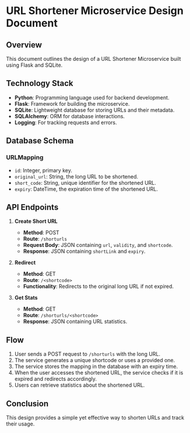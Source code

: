# URL Shortener Microservice Design Document

## Overview
This document outlines the design of a URL Shortener Microservice built using Flask and SQLite.

## Technology Stack
- **Python**: Programming language used for backend development.
- **Flask**: Framework for building the microservice.
- **SQLite**: Lightweight database for storing URLs and their metadata.
- **SQLAlchemy**: ORM for database interactions.
- **Logging**: For tracking requests and errors.

## Database Schema
### URLMapping
- `id`: Integer, primary key.
- `original_url`: String, the long URL to be shortened.
- `short_code`: String, unique identifier for the shortened URL.
- `expiry`: DateTime, the expiration time of the shortened URL.

## API Endpoints
1. **Create Short URL**
   - **Method**: POST
   - **Route**: `/shorturls`
   - **Request Body**: JSON containing `url`, `validity`, and `shortcode`.
   - **Response**: JSON containing `shortLink` and `expiry`.

2. **Redirect**
   - **Method**: GET
   - **Route**: `/<shortcode>`
   - **Functionality**: Redirects to the original long URL if not expired.

3. **Get Stats**
   - **Method**: GET
   - **Route**: `/shorturls/<shortcode>`
   - **Response**: JSON containing URL statistics.

## Flow
1. User sends a POST request to `/shorturls` with the long URL.
2. The service generates a unique shortcode or uses a provided one.
3. The service stores the mapping in the database with an expiry time.
4. When the user accesses the shortened URL, the service checks if it is expired and redirects accordingly.
5. Users can retrieve statistics about the shortened URL.

## Conclusion
This design provides a simple yet effective way to shorten URLs and track their usage.